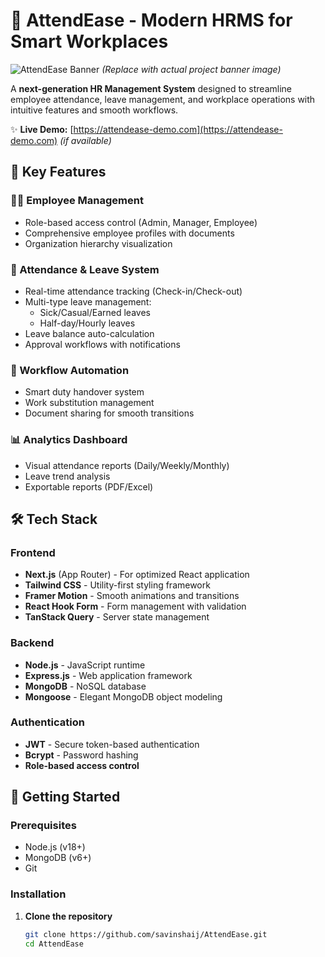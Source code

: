 # 💼 AttendEase - Modern HRMS for Smart Workplaces

![AttendEase Banner](https://placehold.co/1200x400/4f46e5/white?text=AttendEase+HRMS) 
*(Replace with actual project banner image)*

A **next-generation HR Management System** designed to streamline employee attendance, leave management, and workplace operations with intuitive features and smooth workflows.

✨ **Live Demo:** [https://attendease-demo.com](https://attendease-demo.com) *(if available)*

## 🚀 Key Features

### 👨‍💼 Employee Management
- Role-based access control (Admin, Manager, Employee)
- Comprehensive employee profiles with documents
- Organization hierarchy visualization

### 📅 Attendance & Leave System
- Real-time attendance tracking (Check-in/Check-out)
- Multi-type leave management:
  - Sick/Casual/Earned leaves
  - Half-day/Hourly leaves
- Leave balance auto-calculation
- Approval workflows with notifications

### 🔄 Workflow Automation
- Smart duty handover system
- Work substitution management
- Document sharing for smooth transitions

### 📊 Analytics Dashboard
- Visual attendance reports (Daily/Weekly/Monthly)
- Leave trend analysis
- Exportable reports (PDF/Excel)

## 🛠️ Tech Stack

### Frontend
- **Next.js** (App Router) - For optimized React application
- **Tailwind CSS** - Utility-first styling framework
- **Framer Motion** - Smooth animations and transitions
- **React Hook Form** - Form management with validation
- **TanStack Query** - Server state management

### Backend
- **Node.js** - JavaScript runtime
- **Express.js** - Web application framework
- **MongoDB** - NoSQL database
- **Mongoose** - Elegant MongoDB object modeling

### Authentication
- **JWT** - Secure token-based authentication
- **Bcrypt** - Password hashing
- **Role-based access control**

## 🏁 Getting Started

### Prerequisites
- Node.js (v18+)
- MongoDB (v6+)
- Git

### Installation

1. **Clone the repository**
   ```bash
   git clone https://github.com/savinshaij/AttendEase.git
   cd AttendEase
